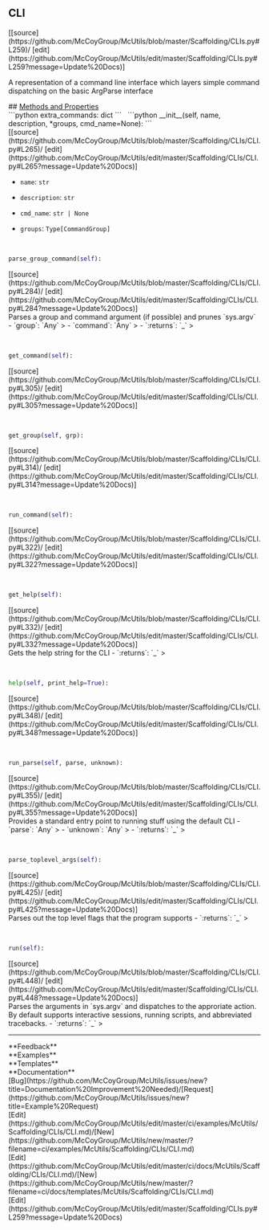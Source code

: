 ## <a id="McUtils.Scaffolding.CLIs.CLI">CLI</a> 

<div class="docs-source-link" markdown="1">
[[source](https://github.com/McCoyGroup/McUtils/blob/master/Scaffolding/CLIs.py#L259)/
[edit](https://github.com/McCoyGroup/McUtils/edit/master/Scaffolding/CLIs.py#L259?message=Update%20Docs)]
</div>

A representation of a command line interface
which layers simple command dispatching on the basic
ArgParse interface







<div class="collapsible-section">
 <div class="collapsible-section collapsible-section-header" markdown="1">
## <a class="collapse-link" data-toggle="collapse" href="#methods" markdown="1"> Methods and Properties</a> <a class="float-right" data-toggle="collapse" href="#methods"><i class="fa fa-chevron-down"></i></a>
 </div>
 <div class="collapsible-section collapsible-section-body collapse show" id="methods" markdown="1">
 ```python
extra_commands: dict
```
<a id="McUtils.Scaffolding.CLIs.CLI.__init__" class="docs-object-method">&nbsp;</a> 
```python
__init__(self, name, description, *groups, cmd_name=None): 
```
<div class="docs-source-link" markdown="1">
[[source](https://github.com/McCoyGroup/McUtils/blob/master/Scaffolding/CLIs/CLI.py#L265)/
[edit](https://github.com/McCoyGroup/McUtils/edit/master/Scaffolding/CLIs/CLI.py#L265?message=Update%20Docs)]
</div>

  - `name`: `str`
    > 
  - `description`: `str`
    > 
  - `cmd_name`: `str | None`
    > 
  - `groups`: `Type[CommandGroup]`
    >


<a id="McUtils.Scaffolding.CLIs.CLI.parse_group_command" class="docs-object-method">&nbsp;</a> 
```python
parse_group_command(self): 
```
<div class="docs-source-link" markdown="1">
[[source](https://github.com/McCoyGroup/McUtils/blob/master/Scaffolding/CLIs/CLI.py#L284)/
[edit](https://github.com/McCoyGroup/McUtils/edit/master/Scaffolding/CLIs/CLI.py#L284?message=Update%20Docs)]
</div>
Parses a group and command argument (if possible) and prunes `sys.argv`
  - `group`: `Any`
    > 
  - `command`: `Any`
    > 
  - `:returns`: `_`
    >


<a id="McUtils.Scaffolding.CLIs.CLI.get_command" class="docs-object-method">&nbsp;</a> 
```python
get_command(self): 
```
<div class="docs-source-link" markdown="1">
[[source](https://github.com/McCoyGroup/McUtils/blob/master/Scaffolding/CLIs/CLI.py#L305)/
[edit](https://github.com/McCoyGroup/McUtils/edit/master/Scaffolding/CLIs/CLI.py#L305?message=Update%20Docs)]
</div>


<a id="McUtils.Scaffolding.CLIs.CLI.get_group" class="docs-object-method">&nbsp;</a> 
```python
get_group(self, grp): 
```
<div class="docs-source-link" markdown="1">
[[source](https://github.com/McCoyGroup/McUtils/blob/master/Scaffolding/CLIs/CLI.py#L314)/
[edit](https://github.com/McCoyGroup/McUtils/edit/master/Scaffolding/CLIs/CLI.py#L314?message=Update%20Docs)]
</div>


<a id="McUtils.Scaffolding.CLIs.CLI.run_command" class="docs-object-method">&nbsp;</a> 
```python
run_command(self): 
```
<div class="docs-source-link" markdown="1">
[[source](https://github.com/McCoyGroup/McUtils/blob/master/Scaffolding/CLIs/CLI.py#L322)/
[edit](https://github.com/McCoyGroup/McUtils/edit/master/Scaffolding/CLIs/CLI.py#L322?message=Update%20Docs)]
</div>


<a id="McUtils.Scaffolding.CLIs.CLI.get_help" class="docs-object-method">&nbsp;</a> 
```python
get_help(self): 
```
<div class="docs-source-link" markdown="1">
[[source](https://github.com/McCoyGroup/McUtils/blob/master/Scaffolding/CLIs/CLI.py#L332)/
[edit](https://github.com/McCoyGroup/McUtils/edit/master/Scaffolding/CLIs/CLI.py#L332?message=Update%20Docs)]
</div>
Gets the help string for the CLI
  - `:returns`: `_`
    >


<a id="McUtils.Scaffolding.CLIs.CLI.help" class="docs-object-method">&nbsp;</a> 
```python
help(self, print_help=True): 
```
<div class="docs-source-link" markdown="1">
[[source](https://github.com/McCoyGroup/McUtils/blob/master/Scaffolding/CLIs/CLI.py#L348)/
[edit](https://github.com/McCoyGroup/McUtils/edit/master/Scaffolding/CLIs/CLI.py#L348?message=Update%20Docs)]
</div>


<a id="McUtils.Scaffolding.CLIs.CLI.run_parse" class="docs-object-method">&nbsp;</a> 
```python
run_parse(self, parse, unknown): 
```
<div class="docs-source-link" markdown="1">
[[source](https://github.com/McCoyGroup/McUtils/blob/master/Scaffolding/CLIs/CLI.py#L355)/
[edit](https://github.com/McCoyGroup/McUtils/edit/master/Scaffolding/CLIs/CLI.py#L355?message=Update%20Docs)]
</div>
Provides a standard entry point to running stuff using the default CLI
  - `parse`: `Any`
    > 
  - `unknown`: `Any`
    > 
  - `:returns`: `_`
    >


<a id="McUtils.Scaffolding.CLIs.CLI.parse_toplevel_args" class="docs-object-method">&nbsp;</a> 
```python
parse_toplevel_args(self): 
```
<div class="docs-source-link" markdown="1">
[[source](https://github.com/McCoyGroup/McUtils/blob/master/Scaffolding/CLIs/CLI.py#L425)/
[edit](https://github.com/McCoyGroup/McUtils/edit/master/Scaffolding/CLIs/CLI.py#L425?message=Update%20Docs)]
</div>
Parses out the top level flags that the program supports
  - `:returns`: `_`
    >


<a id="McUtils.Scaffolding.CLIs.CLI.run" class="docs-object-method">&nbsp;</a> 
```python
run(self): 
```
<div class="docs-source-link" markdown="1">
[[source](https://github.com/McCoyGroup/McUtils/blob/master/Scaffolding/CLIs/CLI.py#L448)/
[edit](https://github.com/McCoyGroup/McUtils/edit/master/Scaffolding/CLIs/CLI.py#L448?message=Update%20Docs)]
</div>
Parses the arguments in `sys.argv` and dispatches to the approriate action.
By default supports interactive sessions, running scripts, and abbreviated tracebacks.
  - `:returns`: `_`
    >
 </div>
</div>












---


<div markdown="1" class="text-secondary">
<div class="container">
  <div class="row">
   <div class="col" markdown="1">
**Feedback**   
</div>
   <div class="col" markdown="1">
**Examples**   
</div>
   <div class="col" markdown="1">
**Templates**   
</div>
   <div class="col" markdown="1">
**Documentation**   
</div>
   <div class="col" markdown="1">
   
</div>
   <div class="col" markdown="1">
   
</div>
   <div class="col" markdown="1">
   
</div>
</div>
  <div class="row">
   <div class="col" markdown="1">
[Bug](https://github.com/McCoyGroup/McUtils/issues/new?title=Documentation%20Improvement%20Needed)/[Request](https://github.com/McCoyGroup/McUtils/issues/new?title=Example%20Request)   
</div>
   <div class="col" markdown="1">
[Edit](https://github.com/McCoyGroup/McUtils/edit/master/ci/examples/McUtils/Scaffolding/CLIs/CLI.md)/[New](https://github.com/McCoyGroup/McUtils/new/master/?filename=ci/examples/McUtils/Scaffolding/CLIs/CLI.md)   
</div>
   <div class="col" markdown="1">
[Edit](https://github.com/McCoyGroup/McUtils/edit/master/ci/docs/McUtils/Scaffolding/CLIs/CLI.md)/[New](https://github.com/McCoyGroup/McUtils/new/master/?filename=ci/docs/templates/McUtils/Scaffolding/CLIs/CLI.md)   
</div>
   <div class="col" markdown="1">
[Edit](https://github.com/McCoyGroup/McUtils/edit/master/Scaffolding/CLIs.py#L259?message=Update%20Docs)   
</div>
   <div class="col" markdown="1">
   
</div>
   <div class="col" markdown="1">
   
</div>
   <div class="col" markdown="1">
   
</div>
</div>
</div>
</div>